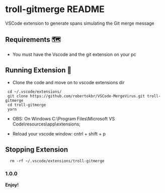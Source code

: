 # troll-gitmerge README

VSCode extension to generate spans simulating the Git merge message

## Requirements 🗺
  - You must have the Vscode and the git extension on your pc

## Running Extension 🔧
 - Clone the code and move on to vscode extensions dir

  ```
   cd ~/.vscode/extensions/
   git clone https://github.com/robertokbr/VSCode-MergeVirus.git troll-gitmerge
   cd troll-gitmerge
   yarn 
  ```
  - OBS: On Windows C:\Program Files\Microsoft VS Code\resources\app\extensions;

  - Reload your vscode window: cntrl + shift + p

## Stopping Extension
  ```
    rm -rf ~/.vscode/extensions/troll-gitmerge
  ```
### 1.0.0


**Enjoy!**
